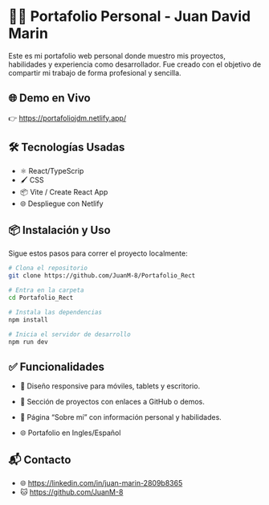 
# 👨‍💻 Portafolio Personal - Juan David Marin

Este es mi portafolio web personal donde muestro mis proyectos, habilidades y experiencia como desarrollador. Fue creado con el objetivo de compartir mi trabajo de forma profesional y sencilla.


## 🌐 Demo en Vivo

👉 https://portafoliojdm.netlify.app/


## 🛠 Tecnologías Usadas

- ⚛️ React/TypeScrip
- 🖌️ CSS
- 📦 Vite / Create React App 
- 🌐 Despliegue con Netlify


## 📦 Instalación y Uso

Sigue estos pasos para correr el proyecto localmente:

```bash
# Clona el repositorio
git clone https://github.com/JuanM-8/Portafolio_Rect

# Entra en la carpeta
cd Portafolio_Rect

# Instala las dependencias
npm install

# Inicia el servidor de desarrollo
npm run dev
```
    
## ✅ Funcionalidades
- 🎨 Diseño responsive para móviles, tablets y escritorio.

- 📁 Sección de proyectos con enlaces a GitHub o demos.

- 📄 Página “Sobre mí” con información personal y habilidades.

- 🌐 Portafolio en Ingles/Español
## 📬 Contacto
- 🌐 https://linkedin.com/in/juan-marin-2809b8365
- 🐱 https://github.com/JuanM-8
